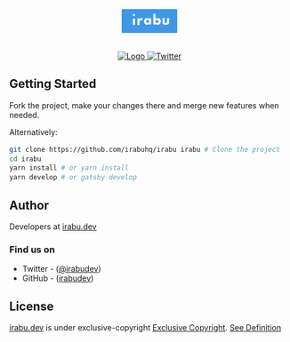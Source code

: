 <div align="center"  style="margin-bottom:30px">
    <img src="static/logos/irabu.svg" alt="Logo" width='100px' height='auto'/>
</div>

<div align="center">
    <a href='https://github.com/prettier/prettier'>
      <img src="https://img.shields.io/badge/code_style-prettier-ff69b4.svg?style=flat-square" alt="Logo" />
    </a>
    <a href="https://twitter.com/intent/tweet?text=Wow:&url=https%3A%2F%2Fgithub.com%2Firabuhq%2Firabu.co.tz%2Fblob%2Firabu-dev">
    <img alt="Twitter" src="https://img.shields.io/twitter/url?style=social&url=https%3A%2F%2Ftwitter.com%2Firabudev">
    </a>
</div>

## Getting Started

Fork the project, make your changes there and merge new features when needed.

Alternatively:

```sh
git clone https://github.com/irabuhq/irabu irabu # Clone the project
cd irabu
yarn install # or yarn install
yarn develop # or gatsby develop
```

## Author

Developers at [irabu.dev](https://irabu.dev)

### Find us on

- Twitter - ([@irabudev](https://twitter.com/irabudev))
- GitHub - ([irabudev](https://github.com/irabudev))

## License

[irabu.dev](https://irabu.dev) is under exclusive-copyright [Exclusive Copyright](https://choosealicense.com/no-permission/).
[See Definition](https://www.csusa.org/page/Definitions#exclusiveright)